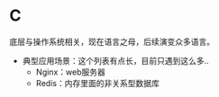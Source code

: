#   C

底层与操作系统相关，现在语言之母，后续演变众多语言。

-   典型应用场景：这个列表有点长，目前只遇到这么多..
    -   Nginx：web服务器
    -   Redis：内存里面的非关系型数据库


